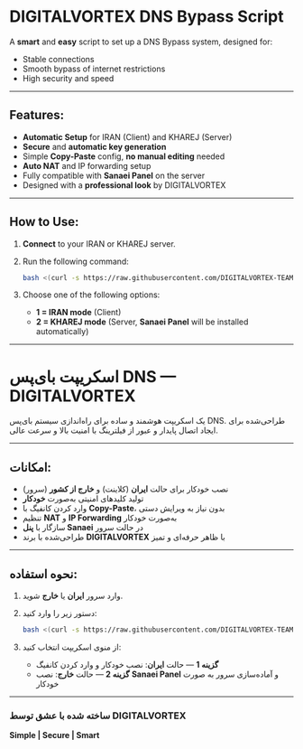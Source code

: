 # DIGITALVORTEX DNS Bypass Script

A **smart** and **easy** script to set up a DNS Bypass system, designed for:
- Stable connections
- Smooth bypass of internet restrictions
- High security and speed

---

## Features:

- **Automatic Setup** for IRAN (Client) and KHAREJ (Server)
- **Secure** and **automatic key generation**
- Simple **Copy-Paste** config, **no manual editing** needed
- **Auto NAT** and IP forwarding setup
- Fully compatible with **Sanaei Panel** on the server
- Designed with a **professional look** by DIGITALVORTEX

---

## How to Use:

1. **Connect** to your IRAN or KHAREJ server.
2. Run the following command:

    ```bash
    bash <(curl -s https://raw.githubusercontent.com/DIGITALVORTEX-TEAM/digitalvortex-dns-bypass/main/setup.sh)
    ```

3. Choose one of the following options:

    - **1 = IRAN mode** (Client)
    - **2 = KHAREJ mode** (Server, **Sanaei Panel** will be installed automatically)

---

# اسکریپت بای‌پس DNS — DIGITALVORTEX

یک اسکریپت هوشمند و ساده برای راه‌اندازی سیستم بای‌پس DNS.
طراحی‌شده برای ایجاد اتصال پایدار و عبور از فیلترینگ با امنیت بالا و سرعت عالی.

---

## امکانات:

- نصب خودکار برای حالت **ایران** (کلاینت) و **خارج از کشور** (سرور)
- تولید کلیدهای امنیتی به‌صورت **خودکار**
- وارد کردن کانفیگ با **Copy-Paste**، بدون نیاز به ویرایش دستی
- تنظیم **NAT** و **IP Forwarding** به‌صورت خودکار
- سازگار با **پنل Sanaei** در حالت سرور
- طراحی‌شده با برند **DIGITALVORTEX** با ظاهر حرفه‌ای و تمیز

---

## نحوه استفاده:

1. وارد سرور **ایران** یا **خارج** شوید.
2. دستور زیر را وارد کنید:

    ```bash
    bash <(curl -s https://raw.githubusercontent.com/DIGITALVORTEX-TEAM/digitalvortex-dns-bypass/main/setup.sh)
    ```

3. از منوی اسکریپت انتخاب کنید:

    - **گزینه 1** — حالت **ایران**: نصب خودکار و وارد کردن کانفیگ
    - **گزینه 2** — حالت **خارج**: نصب **Sanaei Panel** و آماده‌سازی سرور به صورت خودکار

---

### ساخته شده با عشق توسط **DIGITALVORTEX**  
**Simple | Secure | Smart**
